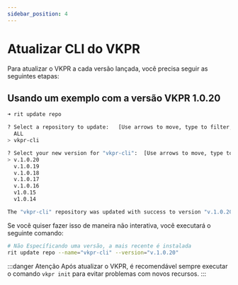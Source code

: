 ```yaml
---
sidebar_position: 4
---
```


# Atualizar CLI do VKPR


Para atualizar o VKPR a cada versão lançada, você precisa seguir as seguintes etapas:

## Usando um exemplo com a versão VKPR 1.0.20

```bash
➜ rit update repo

? Select a repository to update:   [Use arrows to move, type to filter, ? for more help]
  ALL
> vkpr-cli

? Select your new version for "vkpr-cli":  [Use arrows to move, type to filter]
> v.1.0.20
  v.1.0.19
  v.1.0.18
  v.1.0.17
  v.1.0.16
  v1.0.15
  v1.0.14

The "vkpr-cli" repository was updated with success to version "v.1.0.20"
```

Se você quiser fazer isso de maneira não interativa, você executará o seguinte comando:

```bash
# Não Específicando uma versão, a mais recente é instalada
rit update repo --name="vkpr-cli" --version="v.1.0.20"
```

:::danger Atenção
  Após atualizar o VKPR, é recomendável sempre executar o comando `vkpr init` para evitar problemas com novos recursos.
:::
